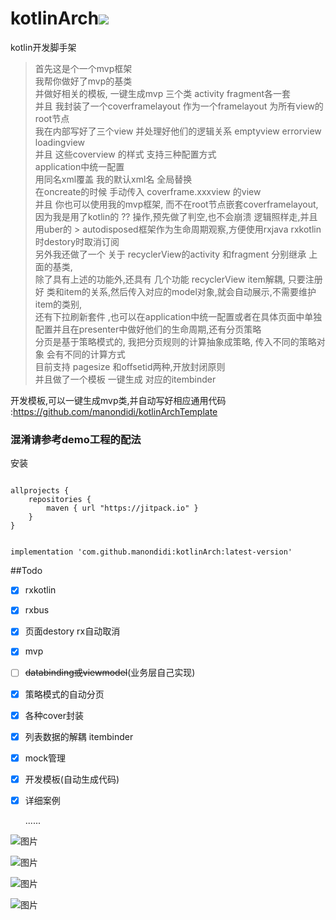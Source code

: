 # kotlinArch[![](https://jitpack.io/v/manondidi/kotlinArch.svg)](https://jitpack.io/#manondidi/kotlinArch)
kotlin开发脚手架

> 首先这是个一个mvp框架  
> 我帮你做好了mvp的基类  
> 并做好相关的模板, 一键生成mvp 三个类 activity fragment各一套  
> 并且 我封装了一个coverframelayout 作为一个framelayout 为所有view的root节点  
> 我在内部写好了三个view 并处理好他们的逻辑关系 emptyview errorview loadingview  
> 并且 这些coverview 的样式 支持三种配置方式    
> application中统一配置  
> 用同名xml覆盖 我的默认xml名 全局替换  
> 在oncreate的时候 手动传入 coverframe.xxxview 的view  
> 并且 你也可以使用我的mvp框架, 而不在root节点嵌套coverframelayout,因为我是用了kotlin的 ?? 操作,预先做了判空,也不会崩溃 逻辑照样走,并且用uber的 > autodisposed框架作为生命周期观察,方便使用rxjava rxkotlin时destory时取消订阅  
> 另外我还做了一个 关于 recyclerView的activity 和fragment 分别继承 上面的基类,  
> 除了具有上述的功能外,还具有 几个功能 recyclerView item解耦, 只要注册好 类和item的关系,然后传入对应的model对象,就会自动展示,不需要维护item的类别,   
> 还有下拉刷新套件 ,也可以在application中统一配置或者在具体页面中单独配置并且在presenter中做好他们的生命周期,还有分页策略  
> 分页是基于策略模式的, 我把分页规则的计算抽象成策略, 传入不同的策略对象 会有不同的计算方式  
> 目前支持 pagesize  和offsetid两种,开放封闭原则  
> 并且做了一个模板 一键生成 对应的itembinder  


开发模板,可以一键生成mvp类,并自动写好相应通用代码 :https://github.com/manondidi/kotlinArchTemplate


### 混淆请参考demo工程的配法

安装

```

allprojects {
    repositories {
        maven { url "https://jitpack.io" }
    }
}

```
```

implementation 'com.github.manondidi:kotlinArch:latest-version'
```



##Todo
- [x] rxkotlin

- [x] rxbus

- [x] 页面destory rx自动取消

- [x] mvp

- [ ] ~~databinding或viewmodel~~(业务层自己实现)

- [x] 策略模式的自动分页

- [x] 各种cover封装

- [x] 列表数据的解耦 itembinder

- [x] mock管理

- [x] 开发模板(自动生成代码)

- [x] 详细案例


  ......



![图片](截图/sc1.png)

![图片](截图/sc2.png)

![图片](截图/sc3.png)

![图片](截图/sc4.png)

